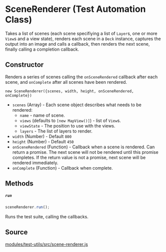 # SceneRenderer (Test Automation Class)

Takes a list of scenes (each scene specifiying a list of `Layer`s, one or more `View`s and a view state), renders each scene in a `Deck` instance, captures the output into an image and calls a callback, then renders the next scene, finally calling a completion callback.


## Constructor

Renders a series of scenes calling the `onSceneRendered` callback after each scene, and `onComplete` after all scenes have been rendered.

`new SceneRenderer({scenes, width, height, onSceneRendered, onComplete})`

* `scenes` (Array) - Each scene object describes what needs to be rendered:
  +  `name` - name of scene.
  +  `views` (defaults to `[new MapView()]`) - list of `View`s.
  +  `viewState` - The position to use with the views.
  +  `layers` - The list of layers to render.
* `width` (Number) - Default `800`
* `height` (Number) - Default `450`
* `onSceneRendered` (Function) - Callback when a scene is rendered. Can return a promise. The next scene will not be rendered until this promise completes. If the return value is not a promise, next scene will be rendered immediately.
* `onComplete` (Function) - Callback when complete.


## Methods

##### `run`

```js
sceneRenderer.run();
```

Runs the test suite, calling the callbacks.


## Source

[modules/test-utils/src/scene-renderer.js](https://github.com/uber/deck.gl/blob/6.1-release/modules/test-utils/src/scene-renderer.js)

